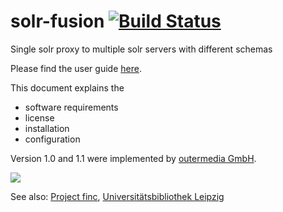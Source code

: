 solr-fusion [![Build Status](https://travis-ci.org/outermedia/solr-fusion.svg?branch=master)](https://travis-ci.org/outermedia/solr-fusion)
===========

Single solr proxy to multiple solr servers with different schemas


Please find the user guide [here](https://github.com/outermedia/solr-fusion/blob/master/src/main/doc/user-guide.md "User Guide").

This document explains the

* software requirements
* license
* installation
* configuration

Version 1.0 and 1.1 were implemented by [outermedia GmbH](http://www.outermedia.de/ "outermedia GmbH").

<img src="http://www.strukturfonds.sachsen.de/img/EFRE_EU_quer_2013_rgb_rdax_413x107.jpg">

See also: [Project finc](http://blog.finc.info/ "Project finc"), [Universitätsbibliothek Leipzig](https://www.ub.uni-leipzig.de/ "Universitätsbibliothek Leipzig")
